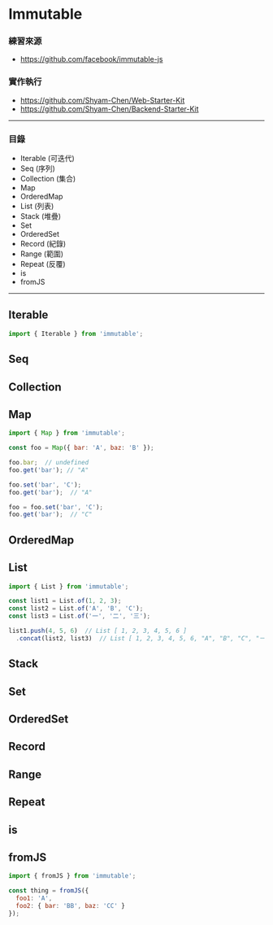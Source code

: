 # Immutable

### 練習來源
* https://github.com/facebook/immutable-js

### 實作執行
* https://github.com/Shyam-Chen/Web-Starter-Kit
* https://github.com/Shyam-Chen/Backend-Starter-Kit

***

### 目錄
* Iterable (可迭代)
* Seq (序列)
* Collection (集合)
* Map
* OrderedMap
* List (列表)
* Stack (堆疊)
* Set
* OrderedSet
* Record (紀錄)
* Range (範圍)
* Repeat (反覆)
* is
* fromJS

***

## Iterable

```js
import { Iterable } from 'immutable';
```

## Seq

## Collection

## Map

```js
import { Map } from 'immutable';

const foo = Map({ bar: 'A', baz: 'B' });

foo.bar;  // undefined
foo.get('bar'); // "A"

foo.set('bar', 'C');
foo.get('bar');  // "A"

foo = foo.set('bar', 'C');
foo.get('bar');  // "C"
```

## OrderedMap

## List

```js
import { List } from 'immutable';

const list1 = List.of(1, 2, 3);
const list2 = List.of('A', 'B', 'C');
const list3 = List.of('一', '二', '三');

list1.push(4, 5, 6)  // List [ 1, 2, 3, 4, 5, 6 ]
  .concat(list2, list3)  // List [ 1, 2, 3, 4, 5, 6, "A", "B", "C", "一", "二", "三" ]
```

## Stack

## Set

## OrderedSet

## Record

## Range

## Repeat

## is

## fromJS

```js
import { fromJS } from 'immutable';

const thing = fromJS({
  foo1: 'A',
  foo2: { bar: 'BB', baz: 'CC' }
});
```
